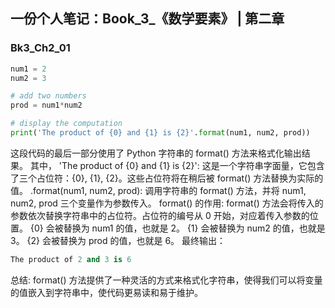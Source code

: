 ## 一份个人笔记：Book_3_《数学要素》 | 第二章
### Bk3_Ch2_01

```python
num1 = 2
num2 = 3

# add two numbers
prod = num1*num2

# display the computation
print('The product of {0} and {1} is {2}'.format(num1, num2, prod))
```
这段代码的最后一部分使用了 Python 字符串的 format() 方法来格式化输出结果。
其中，
'The product of {0} and {1} is {2}': 这是一个字符串字面量，它包含了三个占位符：{0}, {1}, {2}。这些占位符将在稍后被 format() 方法替换为实际的值。
.format(num1, num2, prod): 调用字符串的 format() 方法，并将 num1, num2, prod 三个变量作为参数传入。
format() 的作用: format() 方法会将传入的参数依次替换字符串中的占位符。占位符的编号从 0 开始，对应着传入参数的位置。
{0} 会被替换为 num1 的值，也就是 2。
{1} 会被替换为 num2 的值，也就是 3。
{2} 会被替换为 prod 的值，也就是 6。
最终输出：
```python
The product of 2 and 3 is 6
```
总结: format() 方法提供了一种灵活的方式来格式化字符串，使得我们可以将变量的值嵌入到字符串中，使代码更易读和易于维护。
